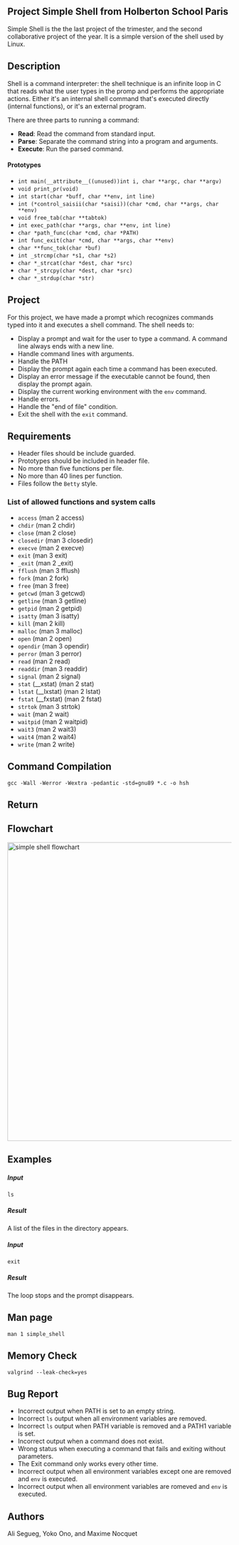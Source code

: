 ## Project Simple Shell from Holberton School Paris

Simple Shell is the the last project of the trimester, and the second collaborative project of the year. It is a simple version of the shell used by Linux.

## Description
Shell is a command interpreter: the shell technique is an infinite loop in C that reads what the user types in the promp and performs the appropriate actions. Either it's an internal shell command that's executed directly (internal functions), or it's an external program.

There are three parts to running a command:
* **Read**: Read the command from standard input.
* **Parse**: Separate the command string into a program and arguments.
* **Execute**: Run the parsed command.

#### Prototypes
* ```int main(__attribute__((unused))int i, char **argc, char **argv)```
* ```void print_pr(void)```
* ```int start(char *buff, char **env, int line)```
* ```int (*control_saisii(char *saisi))(char *cmd, char **args, char **env)```
* ```void free_tab(char **tabtok)```
* ```int exec_path(char **args, char **env, int line)```
* ```char *path_func(char *cmd, char *PATH)```
* ```int func_exit(char *cmd, char **args, char **env)```
* ```char **func_tok(char *buf)```
* ```int _strcmp(char *s1, char *s2)```
* ```char *_strcat(char *dest, char *src)```
* ```char *_strcpy(char *dest, char *src)```
* ```char *_strdup(char *str)```

## Project
For this project, we have made a prompt which recognizes commands typed into it and executes a shell command. The shell needs to:
* Display a prompt and wait for the user to type a command. A command line always ends with a new line.
* Handle command lines with arguments.
* Handle the PATH
* Display the prompt again each time a command has been executed.
* Display an error message if the executable cannot be found, then display the prompt again.
* Display the current working environment with the ```env``` command.
* Handle errors.
* Handle the "end of file" condition.
* Exit the shell with the ```exit``` command.

## Requirements

* Header files should be include guarded.
* Prototypes should be included in header file.
* No more than five functions per file.
* No more than 40 lines per function.
* Files follow the ```Betty``` style.

### List of allowed functions and system calls

* ```access``` (man 2 access)
* ```chdir``` (man 2 chdir)
* ```close``` (man 2 close)
* ```closedir``` (man 3 closedir)
* ```execve``` (man 2 execve)
* ```exit``` (man 3 exit)
* ```_exit``` (man 2 _exit)
* ```fflush``` (man 3 fflush)
* ```fork``` (man 2 fork)
* ```free``` (man 3 free)
* ```getcwd``` (man 3 getcwd)
* ```getline``` (man 3 getline)
* ```getpid``` (man 2 getpid)
* ```isatty``` (man 3 isatty)
* ```kill``` (man 2 kill)
* ```malloc``` (man 3 malloc)
* ```open``` (man 2 open)
* ```opendir``` (man 3 opendir)
* ```perror``` (man 3 perror)
* ```read``` (man 2 read)
* ```readdir``` (man 3 readdir)
* ```signal``` (man 2 signal)
* ```stat``` (__xstat) (man 2 stat)
* ```lstat``` (__lxstat) (man 2 lstat)
* ```fstat``` (__fxstat) (man 2 fstat)
* ```strtok``` (man 3 strtok)
* ```wait``` (man 2 wait)
* ```waitpid``` (man 2 waitpid)
* ```wait3``` (man 2 wait3)
* ```wait4``` (man 2 wait4)
* ```write``` (man 2 write)

## Command Compilation
```gcc -Wall -Werror -Wextra -pedantic -std=gnu89 *.c -o hsh```

## Return

## Flowchart
<img width="672" alt="simple shell flowchart" src="https://user-images.githubusercontent.com/113909838/206671314-9587021b-b3e5-464d-9501-fb3db39cb9ab.png">

## Examples
##### Input
```
ls
```
##### Result
A list of the files in the directory appears.

##### Input
```
exit
```
##### Result
The loop stops and the prompt disappears.

## Man page
```man 1 simple_shell```

## Memory Check
```valgrind --leak-check=yes```

## Bug Report
* Incorrect output when PATH is set to an empty string.
* Incorrect ```ls``` output when all environment variables are removed.
* Incorrect ```ls``` output when PATH variable is removed and a PATH1 variable is set.
* Incorrect output when a command does not exist.
* Wrong status when executing a command that fails and exiting without parameters.
* The Exit command only works every other time.
* Incorrect output when all environment variables except one are removed and ```env``` is executed.
* Incorrect output when all environment variables are romeved and ```env``` is executed.

## Authors
Ali Segueg, Yoko Ono, and Maxime Nocquet
